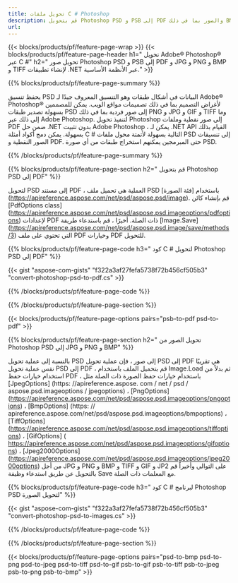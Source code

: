 ```yaml
---
title: تحويل ملفات C # Photoshop
description: قم بتحويل Photoshop PSD و PSB إلى PDF والصور بما في ذلك BMP و JPG و PNG و TIFF مع بضعة أسطر من كود C # عبر مكتبة .NET.
url: 
---
```


{{< blocks/products/pf/feature-page-wrap >}}
{{< blocks/products/pf/feature-page-header h1=" تحويل Adobe® Photoshop® عبر C #" h2=" تحويل صور Photoshop PSD و PSB إلى PDF و JPG و PNG و BMP و TIFF لإنشاء تطبيقات .NET عبر الأنظمة الأساسية." >}}

{{% blocks/products/pf/feature-page-summary %}}

يحفظ تنسيق PSD البيانات في أشكال طبقات وهو التنسيق المعروف جيدًا لـ Adobe® Photoshop® لأغراض التصميم بما في ذلك تصميمات مواقع الويب. يمكن للمصممين بسهولة تصدير طبقات PSD إلى صور فردية بما في ذلك PNG و JPG و GIF و TIFF وما إلى ذلك عبر Adobe Photoshop. لتنفيذ تحويل Photoshop إلى صور نقطية وملفات PDF ضمن حل .NET بدون تثبيت Adobe Photoshop ، يمكن لـ .NET API القيام بذلك بسهولة. يمكن دمج أكواد أمثلة C # التالية بسهولة لأتمتة محول ملفات PSD إلى تنسيقات الصور النقطية و PDF. حتى المبرمجين يمكنهم استخراج طبقات من أي صورة PSD.


{{% /blocks/products/pf/feature-page-summary  %}}

{{% blocks/products/pf/feature-page-section  h2=" قم بتحويل Photoshop PSD إلى PDF" %}}

لتحويل PSD إلى مستند PDF ، العملية هي تحميل ملف PSD باستخدام [فئة الصورة] (https://apireference.aspose.com/net/psd/aspose.psd/image). قم بإنشاء كائن [PdfOptions class] (https://apireference.aspose.com/net/psd/aspose.psd.imageoptions/pdfoptions) لإعدادات PDF ذات الصلة. أخيرًا ، قم باستدعاء طريقة [Image.Save] (https://apireference.aspose.com/net/psd/aspose.psd.image/save/methods/3) التي تحتوي على ملف PDF وخيارات PDF للتحويل.

{{% blocks/products/pf/feature-page-code h3=" كود C # لتحويل Photoshop PSD إلى PDF" %}}

{{< gist "aspose-com-gists" "f322a3af27fefa5738f72b456cf505b3" "convert-photoshop-psd-to-pdf.cs" >}}

{{% /blocks/products/pf/feature-page-code  %}}

{{% /blocks/products/pf/feature-page-section %}}

{{< blocks/products/pf/feature-page-options pairs="psb-to-pdf psd-to-pdf" >}}

{{% blocks/products/pf/feature-page-section  h2=" تحويل الصور من Photoshop PSD إلى JPG و PNG و BMP" %}}

بالنسبة إلى عملية تحويل PSD إلى صور ، فإن عملية تحويل PSD إلى PDF هي تقريبًا نفس عملية تحويل PSD إلى PDF ، قم بتحميل الملف باستخدام Image.Load ثم بدلاً من استخدام خيارات حفظ PDF ، باستخدام خيارات حفظ الصورة ذات الصلة مثل [JpegOptions] (https: //apireference.aspose. com / net / psd / aspose.psd.imageoptions / jpegoptions) ، [PngOptions] (https://apireference.aspose.com/net/psd/aspose.psd.imageoptions/pngoptions) ، [BmpOptions] (https: // apireference.aspose.com/net/psd/aspose.psd.imageoptions/bmpoptions) ، [TiffOptions] (https://apireference.aspose.com/net/psd/aspose.psd.imageoptions/tiffoptions) ، [GifOptions] ( https://apireference.aspose.com/net/psd/aspose.psd.imageoptions/gifoptions) ، [Jpeg2000Options] (https://apireference.aspose.com/net/psd/aspose.psd.imageoptions/jpeg2000options) من أجل JPG و PNG و BMP و TIFF و GIF و JP2 على التوالي وأخيراً قم بالتحويل عن طريق استدعاء وظيفة Save مع المعلمات ذات الصلة.


{{% blocks/products/pf/feature-page-code h3=" كود C # لبرنامج Photoshop PSD لتحويل الصورة" %}}

{{< gist "aspose-com-gists" "f322a3af27fefa5738f72b456cf505b3" "convert-photoshop-psd-to-images.cs" >}}

{{% /blocks/products/pf/feature-page-code  %}}

{{% /blocks/products/pf/feature-page-section %}}

{{< blocks/products/pf/feature-page-options pairs="psd-to-bmp psd-to-png psd-to-jpeg psd-to-tiff psd-to-gif psb-to-gif psb-to-tiff psb-to-jpeg psb-to-png psb-to-bmp" >}}

